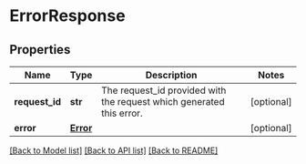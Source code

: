 # ErrorResponse

## Properties
Name | Type | Description | Notes
------------ | ------------- | ------------- | -------------
**request_id** | **str** | The request_id provided with the request which generated this error. | [optional] 
**error** | [**Error**](Error.md) |  | [optional] 

[[Back to Model list]](../README.md#documentation-for-models) [[Back to API list]](../README.md#documentation-for-api-endpoints) [[Back to README]](../README.md)

